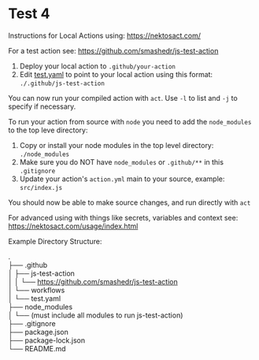 # Test 4

Instructions for Local Actions using: https://nektosact.com/

For a test action see: https://github.com/smashedr/js-test-action

1. Deploy your local action to `.github/your-action`
1. Edit [test.yaml](.github%2Fworkflows%2Ftest.yaml) to point to your local action using this
   format: `./.github/js-test-action`

You can now run your compiled action with `act`. Use `-l` to list and `-j` to specify if necessary.

To run your action from source with `node` you need to add the `node_modules` to the top leve directory:

1. Copy or install your node modules in the top level directory: `./node_modules`
1. Make sure you do NOT have `node_modules` or `.github/**` in this `.gitignore`
1. Update your action's `action.yml` main to your source, example: `src/index.js`

You should now be able to make source changes, and run directly with `act`

For advanced using with things like secrets, variables and context see: https://nektosact.com/usage/index.html

Example Directory Structure:

.  
├── .github  
│ ├── js-test-action  
│ │   └── https://github.com/smashedr/js-test-action  
│ └── workflows  
│     └── test.yaml  
├── node_modules  
│   └── (must include all modules to run js-test-action)  
├── .gitignore  
├── package.json  
├── package-lock.json  
└── README.md  
